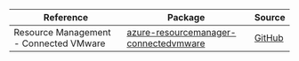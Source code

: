| Reference | Package | Source |
|---|---|---|
|Resource Management - Connected VMware|[azure-resourcemanager-connectedvmware](https://repo1.maven.org/maven2/com/azure/resourcemanager/azure-resourcemanager-connectedvmware)|[GitHub](https://github.com/Azure/azure-sdk-for-java/blob/main/sdk/connectedvmware/azure-resourcemanager-connectedvmware)|
